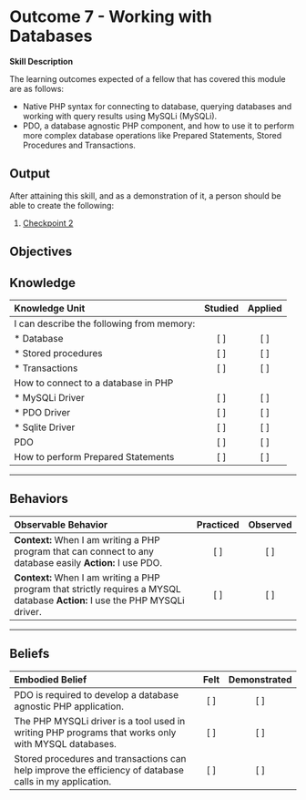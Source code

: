 # Outcome 7 -  Working with Databases

**Skill Description**

The learning outcomes expected of a fellow that has covered this module are as follows:
- Native PHP syntax for connecting to database, querying databases and working with query results using MySQLi (MySQLi).
- PDO, a database agnostic PHP component, and how to use it to perform more complex database operations like Prepared Statements, Stored Procedures and Transactions.

**Output**
----------
After attaining this skill, and as a demonstration of it, a person should be able to create the following:

1. [Checkpoint 2](https://docs.google.com/a/andela.com/document/d/1UurObk2P9Nn7YKLWka12_PMDRHT7CbDCIgEMYzaEXVU)

**Objectives**
----------
## **Knowledge**


| Knowledge Unit   |      Studied      | Applied |
|:-------------|:------------------:|:--------:|
| I can describe the following from memory: | | |
| * Database | [ ] | [ ] |
| * Stored procedures  | [ ] | [ ] |
| * Transactions | [ ] | [ ] |
| How to connect to a database in PHP | | |
| * MySQLi Driver | [ ] | [ ] |
| * PDO Driver | [ ] | [ ] |
| * Sqlite Driver | [ ] | [ ]  |
| PDO  | [ ] | [ ] |
| How to perform Prepared Statements | [ ] | [ ] |



----------


## **Behaviors**

| Observable Behavior   |      Practiced      | Observed |
|:-------------|:------------------:|:--------:|
| **Context:** When I am writing a PHP program that can connect to any database easily **Action:**  I use PDO.| [ ] | [ ]  |
| **Context:**  When I am writing a PHP program that strictly requires a MYSQL database **Action:** I use the PHP MYSQLi driver. |   [ ]   |   [ ] |


----------


## **Beliefs**


| Embodied Belief   |      Felt      | Demonstrated |
|:-------------|:------------------:|:--------:|
| PDO is required to develop a database agnostic PHP application. | [ ] | [ ]  |
| The PHP MYSQLi driver is a tool used in writing PHP programs that works only with MYSQL databases.  |   [ ]   |   [ ] |
| Stored procedures and transactions can help improve the efficiency of database calls in my application. |   [ ]   |   [ ] |
